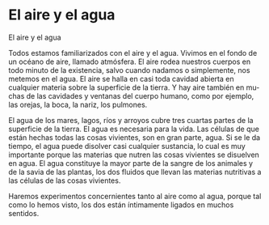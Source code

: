# El aire y el agua
El aire y el agua

Todos estamos familiarizados con el aire y el agua. Vivimos en el fondo de un océano de aire, llamado atmósfera. El aire rodea nuestros cuerpos en todo minuto de la existencia, salvo cuando nadamos o simplemente, nos metemos en el agua. El aire se halla en casi toda cavidad abierta en cualquier materia sobre la superficie de la tierra. Y hay aire también en mu- chas de las cavidades y ventanas del cuerpo humano, como por ejemplo, las orejas, la boca, la nariz, los pulmones.

El agua de los mares, lagos, ríos y arroyos cubre tres cuartas partes de la superficie de la tierra. El agua es necesaria para la vida. Las células de que están hechas todas las cosas vivientes, son en gran parte, agua. Si se le da tiempo, el agua puede disolver casi cualquier sustancia, lo cual es muy importante porque las materias que nutren las cosas vivientes se disuelven en agua. El agua constituye la mayor parte de la sangre de los animales y de la savia de las plantas, los dos fluidos que llevan las materias nutritivas a las células de las cosas vivientes.

Haremos experimentos concernientes tanto al aire como al agua, porque tal como lo hemos visto, los dos están íntimamente ligados en muchos sentidos.